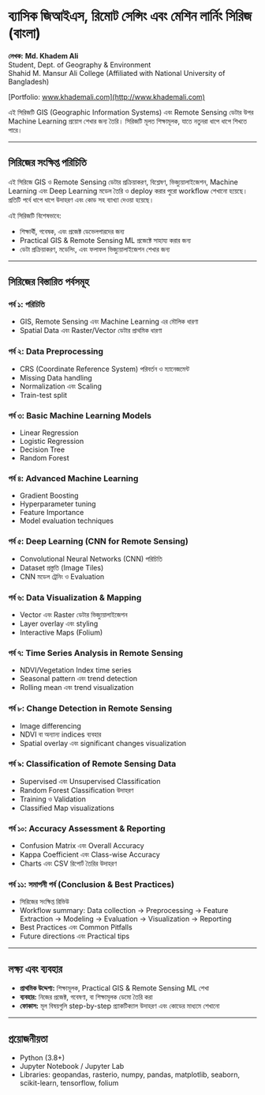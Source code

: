# ব্যাসিক জিআইএস, রিমোট সেন্সিং এবং মেশিন লার্নিং সিরিজ (বাংলা)

**লেখক:**
**Md. Khadem Ali**  
Student, Dept. of Geography & Environment  
Shahid M. Mansur Ali College (Affiliated with National University of Bangladesh)  

[Portfolio: www.khademali.com](http://www.khademali.com)

 
এই সিরিজটি GIS (Geographic Information Systems) এবং Remote Sensing ডেটার উপর Machine Learning প্রয়োগ শেখার জন্য তৈরি। সিরিজটি মূলত শিক্ষামূলক, যাতে নতুনরা ধাপে ধাপে শিখতে পারে।  

---

## সিরিজের সংক্ষিপ্ত পরিচিতি

এই সিরিজে GIS ও Remote Sensing ডেটার প্রক্রিয়াকরণ, বিশ্লেষণ, ভিজ্যুয়ালাইজেশন, Machine Learning এবং Deep Learning মডেল তৈরি ও deploy করার পুরো workflow শেখানো হয়েছে। প্রতিটি পর্বে ধাপে ধাপে উদাহরণ এবং কোড সহ ব্যাখ্যা দেওয়া হয়েছে।  

এই সিরিজটি বিশেষভাবে:  
- শিক্ষার্থী, গবেষক, এবং প্রজেক্ট ডেভেলপারদের জন্য  
- Practical GIS & Remote Sensing ML প্রজেক্টে সাহায্য করার জন্য  
- ডেটা প্রক্রিয়াকরণ, মডেলিং, এবং ফলাফল ভিজ্যুয়ালাইজেশন শেখার জন্য  

---

## সিরিজের বিস্তারিত পর্বসমূহ

### **পর্ব ১: পরিচিতি**
- GIS, Remote Sensing এবং Machine Learning এর মৌলিক ধারণা  
- Spatial Data এবং Raster/Vector ডেটার প্রাথমিক ধারণা  

### **পর্ব ২: Data Preprocessing**
- CRS (Coordinate Reference System) পরিবর্তন ও ম্যানেজমেন্ট  
- Missing Data handling  
- Normalization এবং Scaling  
- Train-test split  

### **পর্ব ৩: Basic Machine Learning Models**
- Linear Regression  
- Logistic Regression  
- Decision Tree  
- Random Forest  

### **পর্ব ৪: Advanced Machine Learning**
- Gradient Boosting  
- Hyperparameter tuning  
- Feature Importance  
- Model evaluation techniques  

### **পর্ব ৫: Deep Learning (CNN for Remote Sensing)**
- Convolutional Neural Networks (CNN) পরিচিতি  
- Dataset প্রস্তুতি (Image Tiles)  
- CNN মডেল ট্রেনিং ও Evaluation  

### **পর্ব ৬: Data Visualization & Mapping**
- Vector এবং Raster ডেটার ভিজ্যুয়ালাইজেশন  
- Layer overlay এবং styling  
- Interactive Maps (Folium)  

### **পর্ব ৭: Time Series Analysis in Remote Sensing**
- NDVI/Vegetation Index time series  
- Seasonal pattern এবং trend detection  
- Rolling mean এবং trend visualization  

### **পর্ব ৮: Change Detection in Remote Sensing**
- Image differencing  
- NDVI বা অন্যান্য indices ব্যবহার  
- Spatial overlay এবং significant changes visualization  

### **পর্ব ৯: Classification of Remote Sensing Data**
- Supervised এবং Unsupervised Classification  
- Random Forest Classification উদাহরণ  
- Training ও Validation  
- Classified Map visualizations  

### **পর্ব ১০: Accuracy Assessment & Reporting**
- Confusion Matrix এবং Overall Accuracy  
- Kappa Coefficient এবং Class-wise Accuracy  
- Charts এবং CSV রিপোর্ট তৈরির উদাহরণ  

### **পর্ব ১১: সমাপনী পর্ব (Conclusion & Best Practices)**
- সিরিজের সংক্ষিপ্ত রিভিউ  
- Workflow summary: Data collection → Preprocessing → Feature Extraction → Modeling → Evaluation → Visualization → Reporting  
- Best Practices এবং Common Pitfalls  
- Future directions এবং Practical tips  

---

## লক্ষ্য এবং ব্যবহার

- **প্রাথমিক উদ্দেশ্য:** শিক্ষামূলক, Practical GIS & Remote Sensing ML শেখা  
- **ব্যবহার:** নিজের প্রজেক্ট, গবেষণা, বা শিক্ষামূলক ডেমো তৈরি করা  
- **ফোকাস:** মূল বিষয়গুলি step-by-step প্র্যাকটিক্যাল উদাহরণ এবং কোডের মাধ্যমে শেখানো  

---

## প্রয়োজনীয়তা

- Python (3.8+)  
- Jupyter Notebook / Jupyter Lab  
- Libraries: geopandas, rasterio, numpy, pandas, matplotlib, seaborn, scikit-learn, tensorflow, folium